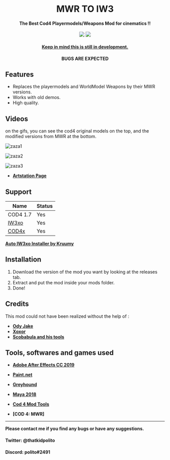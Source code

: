 <h1 align="center">
  <br>
  MWR TO IW3
  <br>
</h1>

<h4 align="center">The Best Cod4 Playermodels/Weapons Mod for cinematics !</a>!</h4>
<div align="center">
  <a href="https://github.com/Polito1/IW3-ENHANCER-MOD/releases""><img src="https://img.shields.io/github/downloads/Polito1/IW3-ENHANCER-MOD/total"></a>
  <a href="https://paypal.me/politoggs"><img src="https://img.shields.io/badge/Donate-Paypal-orange?style=flat-square"></a>
</div>
<p align="center">
</p>
<div align="center">
  <a href="https://github.com/Politohh/IW3_MWR)">
</div>
<h4 align="center">Keep in mind this is still in development.</a></h4>
<h4 align="center">BUGS ARE EXPECTED</a></h4>

## Features

* Replaces the playermodels and WorldModel Weapons by their MWR versions.
* Works with old demos.
* High quality.

 ## Videos 
on the gifs, you can see the cod4 original models on the top, and the modified versions from MWR at the bottom.







![zaza1](https://github.com/Politohh/IW3_MWR/blob/4a35c1d177692fb58f4939f653b484f9932eaea2/usmc-opfor.gif)














![zaza2](https://github.com/Politohh/IW3_MWR/blob/4a35c1d177692fb58f4939f653b484f9932eaea2/spetsnaz.gif)














![zaza3](https://github.com/Politohh/IW3_MWR/blob/4a35c1d177692fb58f4939f653b484f9932eaea2/sas.gif)


  - **[Artstation Page](https://www.artstation.com/artwork/blawbg)**                             
                  
## Support

| Name | Status |
| --- | --- |
| COD4 1.7 | Yes |
| [IW3xo](https://github.com/xoxor4d/iw3xo-dev) | Yes |
| [COD4x](https://cod4x.ovh/t/releases/24) | Yes |

**[Auto IW3xo Installer by Kruumy](https://github.com/kruumy/iw3xo-one-click-installer)**

## Installation

1. Download the version of the mod you want by looking at the releases tab.
2. Extract and put the mod inside your mods folder.
3. Done!

## Credits

This mod could not have been realized without the help of :
                  
- **[Ody Jake](https://youtube.com/@rawkhardt)**
- **[Xoxor](https://github.com/xoxor4d)**             
- **[Scobabula and his tools](https://github.com/Scobalula)**                             
                  
## Tools, softwares and games used
- **[Adobe After Effects CC 2019](https://www.adobe.com/fr/products/aftereffects.html)**
- **[Paint.net](https://www.getpaint.net/)**                  
- **[Greyhound](https://github.com/Scobalula/Greyhound)**
- **[Maya 2018](https://www.autodesk.com/campaigns/maya)**                   
- **[Cod 4 Mod Tools](https://github.com/promod/CoD4-Mod-Tools)**                   
                  


- **[COD 4: MWR]**

---

**Please contact me if you find any bugs or have any suggestions.**
#### Twitter: @thatkidpolito
#### Discord: polito#2491

